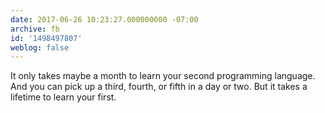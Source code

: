 ```yaml
---
date: 2017-06-26 10:23:27.000000000 -07:00
archive: fb
id: '1498497807'
weblog: false
---
```


It only takes maybe a month to learn your second programming language. And you can pick up a third, fourth, or fifth in a day or two. But it takes a lifetime to learn your first.
